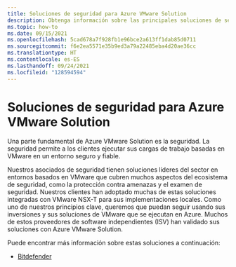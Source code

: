 ```yaml
---
title: Soluciones de seguridad para Azure VMware Solution
description: Obtenga información sobre las principales soluciones de seguridad para una nube privada de Azure VMware Solution.
ms.topic: how-to
ms.date: 09/15/2021
ms.openlocfilehash: 5cad678a7f928fb1e96bce2a613ff1dab85d0711
ms.sourcegitcommit: f6e2ea5571e35b9ed3a79a22485eba4d20ae36cc
ms.translationtype: HT
ms.contentlocale: es-ES
ms.lasthandoff: 09/24/2021
ms.locfileid: "128594594"
---
```

# <a name="security-solutions-for-azure-vmware-solution"></a>Soluciones de seguridad para Azure VMware Solution

Una parte fundamental de Azure VMware Solution es la seguridad. La seguridad permite a los clientes ejecutar sus cargas de trabajo basadas en VMware en un entorno seguro y fiable.

Nuestros asociados de seguridad tienen soluciones líderes del sector en entornos basados en VMware que cubren muchos aspectos del ecosistema de seguridad, como la protección contra amenazas y el examen de seguridad. Nuestros clientes han adoptado muchas de estas soluciones integradas con VMware NSX-T para sus implementaciones locales. Como uno de nuestros principios clave, queremos que puedan seguir usando sus inversiones y sus soluciones de VMware que se ejecutan en Azure. Muchos de estos proveedores de software independientes (ISV) han validado sus soluciones con Azure VMware Solution.

Puede encontrar más información sobre estas soluciones a continuación:

- [Bitdefender](https://businessinsights.bitdefender.com/expanding-security-support-for-azure-vmware-solution)
